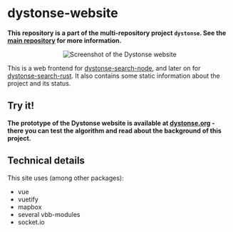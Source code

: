 # dystonse-website

**This repository is a part of the multi-repository project `dystonse`. See the [main repository](https://github.com/lenaschimmel/dystonse) for more information.**

<p align="center">
  <img src="https://github.com/lenaschimmel/dystonse-website/blob/master/doc/screenshot1.jpg?raw=true" alt="Screenshot of the Dystonse website"/>
</p>

This is a web frontend for [dystonse-search-node](https://github.com/lenaschimmel/dystonse-search-node), and later on for [dystonse-search-rust](https://github.com/lenaschimmel/dystonse-search-rust). It also contains some static information about the project and its status.

## Try it!
**The prototype of the Dystonse website is available at [dystonse.org](https://dystonse.org) - there you can test the algorithm and read about the background of this project.**

## Technical details
This site uses (among other packages):

* vue
* vuetify
* mapbox
* several vbb-modules
* socket.io
